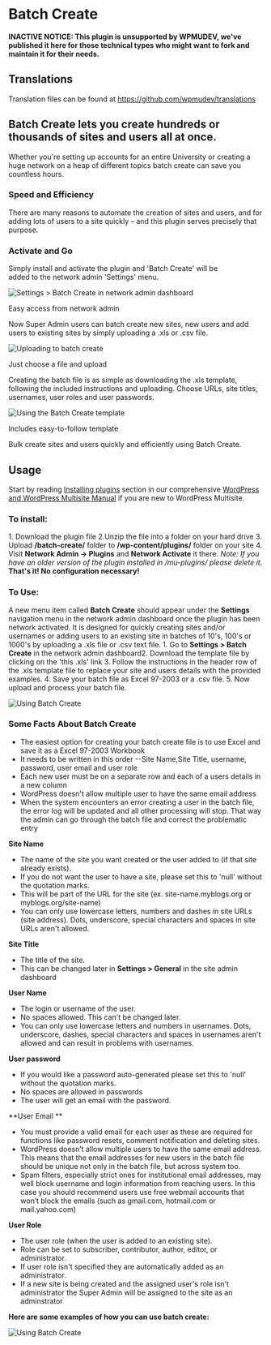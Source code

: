 # Batch Create

**INACTIVE NOTICE: This plugin is unsupported by WPMUDEV, we've published it here for those technical types who might want to fork and maintain it for their needs.**

## Translations

Translation files can be found at https://github.com/wpmudev/translations

## Batch Create lets you create hundreds or thousands of sites and users all at once.

Whether you're setting up accounts for an entire University or creating a huge network on a heap of different topics batch create can save you countless hours.

### Speed and Efficiency

There are many reasons to automate the creation of sites and users, and for adding lots of users to a site quickly – and this plugin serves precisely that purpose.

### Activate and Go

Simply install and activate the plugin and 'Batch Create' will be added to the network admin 'Settings' menu. 

![Settings > Batch Create in network admin dashboard](http://premium.wpmudev.org/wp-content/uploads/2011/04/bcreate61.jpg)

 Easy access from network admin

 Now Super Admin users can batch create new sites, new users and add users to existing sites by simply uploading a .xls or .csv file. 

![Uploading to batch create](http://premium.wpmudev.org/wp-content/uploads/2011/04/bcreate62.jpg)

 Just choose a file and upload

 Creating the batch file is as simple as downloading the .xls template, following the included instructions and uploading. Choose URLs, site titles, usernames, user roles and user passwords. 

![Using the Batch Create template](http://premium.wpmudev.org/wp-content/uploads/2011/04/bcreate63.jpg)

 Includes easy-to-follow template

 Bulk create sites and users quickly and efficiently using Batch Create.

## Usage

Start by reading [Installing plugins](https://premium.wpmudev.org/wpmu-manual/using-regular-plugins-on-wpmu/) section in our comprehensive [WordPress and WordPress Multisite Manual](https://premium.wpmudev.org/wpmu-manual/) if you are new to WordPress Multisite.

### To install:

1\. Download the plugin file 2.Unzip the file into a folder on your hard drive 3\. Upload **/batch-create/** folder to **/wp-content/plugins/** folder on your site 4\. Visit **Network Admin -> Plugins** and **Network Activate** it there. _Note: If you have an older version of the plugin installed in /mu-plugins/ please delete it._ **That's it! No configuration necessary!**

### To Use:

A new menu item called **Batch Create** should appear under the **Settings** navigation menu in the network admin dashboard once the plugin has been network activated. It is designed for quickly creating sites and/or usernames or adding users to an existing site in batches of 10's, 100's or 1000's by uploading a .xls file or .csv text file. 1\. Go to **Settings > Batch Create** in the network admin dashboard2\. Download the template file by clicking on the 'this .xls' link 3\. Follow the instructions in the header row of the .xls template file to replace your site and users details with the provided examples. 4\. Save your batch file as Excel 97-2003 or a .csv file. 5\. Now upload and process your batch file. 

![Using Batch Create](https://premium.wpmudev.org/wp-content/uploads/2011/04/bcreate63.jpg)

### Some Facts About Batch Create

*   The easiest option for creating your batch create file is to use Excel and save it as a Excel 97-2003 Workbook
*   It needs to be written in this order --Site Name,Site Title, username, password, user email and user role
*   Each new user must be on a separate row and each of a users details in a new column
*   WordPress doesn't allow multiple user to have the same email address
*   When the system encounters an error creating a user in the batch file, the error log will be updated and all other processing will stop. That way the admin can go through the batch file and correct the problematic entry

**Site Name**

*   The name of the site you want created or the user added to (if that site already exists).
*   If you do not want the user to have a site, please set this to 'null' without the quotation marks.
*   This will be part of the URL for the site (ex. site-name.myblogs.org or myblogs.org/site-name)
*   You can only use lowercase letters, numbers and dashes in site URLs (site address). Dots, underscore, special characters and spaces in site URLs aren't allowed.

**Site Title**

*   The title of the site.
*   This can be changed later in **Settings > General** in the site admin dashboard

**User Name**

*   The login or username of the user.
*   No spaces allowed. This can't be changed later.
*   You can only use lowercase letters and numbers in usernames. Dots, underscore, dashes, special characters and spaces in usernames aren't allowed and can result in problems with usernames.

**User password**

*   If you would like a password auto-generated please set this to 'null' without the quotation marks.
*   No spaces are allowed in passwords
*   The user will get an email with the password.

**User Email **

*   You must provide a valid email for each user as these are required for functions like password resets, comment notification and deleting sites.
*   WordPress doesn’t allow multiple users to have the same email address. This means that the email addresses for new users in the batch file should be unique not only in the batch file, but across system too.
*   Spam filters, especially strict ones for institutional email addresses, may well block username and login information from reaching users. In this case you should recommend users use free webmail accounts that won’t block the emails (such as gmail.com, hotmail.com or mail.yahoo.com)

**User Role**

*   The user role (when the user is added to an existing site).
*   Role can be set to subscriber, contributor, author, editor, or administrator.
*   If user role isn't specified they are automatically added as an administrator.
*   If a new site is being created and the assigned user's role isn't administrator the Super Admin will be assigned to the site as an adminstrator

**Here are some examples of how you can use batch create:** 

![Using Batch Create](https://premium.wpmudev.org/wp-content/uploads/2011/04/batchcreateex.jpg)

